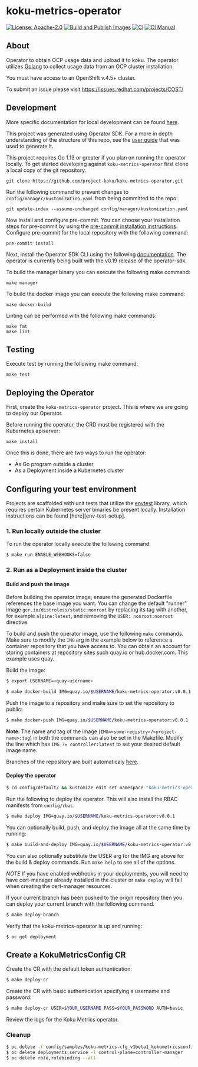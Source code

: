 # koku-metrics-operator

[![License: Apache-2.0](https://img.shields.io/github/license/project-koku/koku-metrics-operator)](https://github.com/project-koku/koku-metrics-operator/blob/main/LICENSE)
[![Build and Publish Images](https://github.com/project-koku/koku-metrics-operator/actions/workflows/build-and-publish.yaml/badge.svg?branch=main)](https://github.com/project-koku/koku-metrics-operator/actions/workflows/build-and-publish.yaml)
[![CI](https://github.com/project-koku/koku-metrics-operator/actions/workflows/ci.yaml/badge.svg?branch=main)](https://github.com/project-koku/koku-metrics-operator/actions/workflows/ci.yaml)
[![CI Manual](https://github.com/project-koku/koku-metrics-operator/actions/workflows/ci-manual.yaml/badge.svg?branch=main)](https://github.com/project-koku/koku-metrics-operator/actions/workflows/ci-manual.yaml)

## About

Operator to obtain OCP usage data and upload it to koku. The operator utilizes [Golang](http://golang.org/) to collect usage data from an OCP cluster installation.

You must have access to an OpenShift v.4.5+ cluster.

To submit an issue please visit https://issues.redhat.com/projects/COST/


## Development

More specific documentation for local development can be found [here](docs/local-development.md).

This project was generated using Operator SDK. For a more in depth understanding of the structure of this repo, see the [user guide](https://sdk.operatorframework.io/docs/building-operators/golang/quickstart/) that was used to generate it.

This project requires Go 1.13 or greater if you plan on running the operator locally. To get started developing against `koku-metrics-operator` first clone a local copy of the git repository.

```
git clone https://github.com/project-koku/koku-metrics-operator.git
```

Run the following command to prevent changes to `config/manager/kustomization.yaml` from being committed to the repo:

```
git update-index --assume-unchanged config/manager/kustomization.yaml
```

Now install and configure pre-commit. You can choose your installation steps for pre-commit by using the [pre-commit installation instructions](https://pre-commit.com/#installation). Configure pre-commit for the local repository with the following command:

```
pre-commit install
```

Next, install the Operator SDK CLI using the following [documentation](https://sdk.operatorframework.io/docs/installation/). The operator is currently being built with the v0.19 release of the operator-sdk.

To build the manager binary you can execute the following make command:

```
make manager
```

To build the docker image you can execute the following make command:

```
make docker-build
```

Linting can be performed with the following make commands:

```
make fmt
make lint
```

## Testing

Execute test by running the following make command:

```
make test
```

## Deploying the Operator

First, create the `koku-metrics-operator` project. This is where we are going to deploy our Operator.

Before running the operator, the CRD must be registered with the Kubernetes apiserver:

```
make install
```

Once this is done, there are two ways to run the operator:

- As Go program outside a cluster
- As a Deployment inside a Kubernetes cluster

## Configuring your test environment

Projects are scaffolded with unit tests that utilize the [envtest](https://godoc.org/sigs.k8s.io/controller-runtime/pkg/envtest)
library, which requires certain Kubernetes server binaries be present locally.
Installation instructions can be found [here][env-test-setup].

### 1. Run locally outside the cluster

To run the operator locally execute the following command:

```sh
$ make run ENABLE_WEBHOOKS=false
```

### 2. Run as a Deployment inside the cluster

#### Build and push the image

Before building the operator image, ensure the generated Dockerfile references
the base image you want. You can change the default "runner" image `gcr.io/distroless/static:nonroot`
by replacing its tag with another, for example `alpine:latest`, and removing
the `USER: nonroot:nonroot` directive.

To build and push the operator image, use the following `make` commands.
Make sure to modify the `IMG` arg in the example below to reference a container repository that
you have access to. You can obtain an account for storing containers at
repository sites such quay.io or hub.docker.com. This example uses quay.

Build the image:
```sh
$ export USERNAME=<quay-username>

$ make docker-build IMG=quay.io/$USERNAME/koku-metrics-operator:v0.0.1
```

Push the image to a repository and make sure to set the repository to public:

```sh
$ make docker-push IMG=quay.io/$USERNAME/koku-metrics-operator:v0.0.1
```
**Note**:
The name and tag of the image (`IMG=<some-registry>/<project-name>:tag`) in both the commands can also be set in the Makefile. Modify the line which has `IMG ?= controller:latest` to set your desired default image name.

Branches of the repository are built automaticaly [here](https://quay.io/repository/project-koku/koku-metrics-operator).


#### Deploy the operator


```sh
$ cd config/default/ && kustomize edit set namespace "koku-metrics-operator" && cd ../..
```

Run the following to deploy the operator. This will also install the RBAC manifests from `config/rbac`.

```sh
$ make deploy IMG=quay.io/$USERNAME/koku-metrics-operator:v0.0.1
```

You can optionally build, push, and deploy the image all at the same time by running:

```sh
$ make build-and-deploy IMG=quay.io/$USERNAME/koku-metrics-operator:v0.0.1
```

You can also optionally substitute the USER arg for the IMG arg above for the build & deploy commands. Run `make help` to see all of the options.

*NOTE* If you have enabled webhooks in your deployments, you will need to have cert-manager already installed
in the cluster or `make deploy` will fail when creating the cert-manager resources.

If your current branch has been pushed to the origin repository then you can deploy your current branch with the following command.
```sh
$ make deploy-branch
```

Verify that the koku-metrics-operator is up and running:

```console
$ oc get deployment
```

## Create a KokuMetricsConfig CR

Create the CR with the default token authentication:

```sh
$ make deploy-cr
```

Create the CR with basic authentication specifying a username and password:

```sh
$ make deploy-cr USER=$YOUR_USERNAME PASS=$YOUR_PASSWORD AUTH=basic
```

Review the logs for the Koku Metrics operator.

### Cleanup

```sh
$ oc delete -f config/samples/koku-metrics-cfg_v1beta1_kokumetricsconfig.yaml
$ oc delete deployments,service -l control-plane=controller-manager
$ oc delete role,rolebinding --all
```

